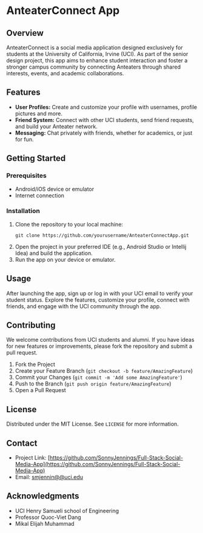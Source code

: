 # AnteaterConnect App

## Overview
AnteaterConnect is a social media application designed exclusively for students at the University of California, Irvine (UCI). As part of the senior design project, this app aims to enhance student interaction and foster a stronger campus community by connecting Anteaters through shared interests, events, and academic collaborations.

## Features
- **User Profiles:** Create and customize your profile with usernames, profile pictures and more.
- **Friend System:** Connect with other UCI students, send friend requests, and build your Anteater network.
- **Messaging:** Chat privately with friends, whether for academics, or just for fun.

## Getting Started

### Prerequisites
- Android/iOS device or emulator
- Internet connection

### Installation
1. Clone the repository to your local machine:
    ```
    git clone https://github.com/yourusername/AnteaterConnectApp.git
    ```
2. Open the project in your preferred IDE (e.g., Android Studio or Intellij Idea) and build the application.
3. Run the app on your device or emulator.

## Usage
After launching the app, sign up or log in with your UCI email to verify your student status. Explore the features, customize your profile, connect with friends, and engage with the UCI community through the app.

## Contributing
We welcome contributions from UCI students and alumni. If you have ideas for new features or improvements, please fork the repository and submit a pull request.

1. Fork the Project
2. Create your Feature Branch (`git checkout -b feature/AmazingFeature`)
3. Commit your Changes (`git commit -m 'Add some AmazingFeature'`)
4. Push to the Branch (`git push origin feature/AmazingFeature`)
5. Open a Pull Request

## License
Distributed under the MIT License. See `LICENSE` for more information.

## Contact
- Project Link: [https://github.com/SonnyJennings/Full-Stack-Social-Media-App](https://github.com/SonnyJennings/Full-Stack-Social-Media-App)
- Email: [smjennin@@uci.edu](mailto:smjennin@uci.edu)

## Acknowledgments
- UCI Henry Samueli school of Engineering
- Professor Quoc-Viet Dang
- Mikal Elijah Muhammad
